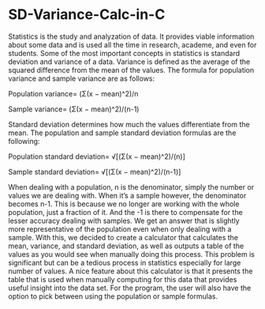 # SD-Variance-Calc-in-C
Statistics is the study and analyzation of data. It provides viable information about some 
data and is used all the time in research, academe, and even for students. Some of the most 
important concepts in statistics is standard deviation and variance of a data. Variance is defined 
as the average of the squared difference from the mean of the values. The formula for population 
variance and sample variance are as follows:

Population variance=
(Σ(x − mean)^2)/n

Sample variance=
(Σ(x − mean)^2)/(n-1)

Standard deviation determines how much the values differentiate from the mean. The 
population and sample standard deviation formulas are the following:

Population standard deviation=
√[(Σ(x − mean)^2)/(n)]

Sample standard deviation=
√[(Σ(x − mean)^2)/(n-1)]

When dealing with a population, n is the denominator, simply the number or values we are 
dealing with. When it’s a sample however, the denominator becomes n-1. This is because we no 
longer are working with the whole population, just a fraction of it. And the -1 is there to compensate 
for the lesser accuracy dealing with samples. We get an answer that is slightly more 
representative of the population even when only dealing with a sample.
With this, we decided to create a calculator that calculates the mean, variance, and 
standard deviation, as well as outputs a table of the values as you would see when manually 
doing this process. This problem is significant but can be a tedious process in statistics especially 
for large number of values. A nice feature about this calculator is that it presents the table that is
used when manually computing for this data that provides useful insight into the data set. For the 
program, the user will also have the option to pick between using the population or sample 
formulas. 

